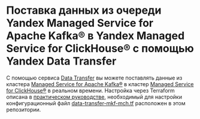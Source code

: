 # Поставка данных из очереди Yandex Managed Service for Apache Kafka® в Yandex Managed Service for ClickHouse® с помощью Yandex Data Transfer

С помощью сервиса [Data Transfer](https://cloud.yandex.ru/docs/data-transfer) вы можете поставлять данные из кластера [Managed Service for Apache Kafka®](https://cloud.yandex.ru/docs/managed-kafka) в кластер [Managed Service for ClickHouse®](https://cloud.yandex.ru/docs/managed-clickhouse) в реальном времени. Настройка через Terraform описана в [практическом руководстве](https://cloud.yandex.ru/docs/data-transfer/tutorials/mkf-to-mch), необходимый для настройки конфигурационный файл [data-transfer-mkf-mch.tf](data-transfer-mkf-mch.tf) расположен в этом репозитории.
